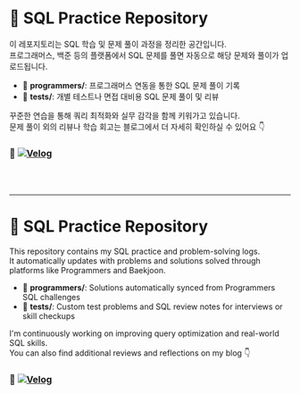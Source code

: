 # 🐬 SQL Practice Repository

이 레포지토리는 SQL 학습 및 문제 풀이 과정을 정리한 공간입니다.  
프로그래머스, 백준 등의 플랫폼에서 SQL 문제를 풀면 자동으로 해당 문제와 풀이가 업로드됩니다.

- 📁 **programmers/**: 프로그래머스 연동을 통한 SQL 문제 풀이 기록  
- 📁 **tests/**: 개별 테스트나 면접 대비용 SQL 문제 풀이 및 리뷰

꾸준한 연습을 통해 쿼리 최적화와 실무 감각을 함께 키워가고 있습니다.  
문제 풀이 외의 리뷰나 학습 회고는 블로그에서 더 자세히 확인하실 수 있어요 👇  

### 🔗 [![Velog](https://img.shields.io/badge/Velog-11B48A?style=for-the-badge&logo=velog&logoColor=white)](https://velog.io/@nanminiya121/posts)

<br/>
<br/>

---

# 🐬 SQL Practice Repository

This repository contains my SQL practice and problem-solving logs.  
It automatically updates with problems and solutions solved through platforms like Programmers and Baekjoon.

- 📁 **programmers/**: Solutions automatically synced from Programmers SQL challenges  
- 📁 **tests/**: Custom test problems and SQL review notes for interviews or skill checkups

I'm continuously working on improving query optimization and real-world SQL skills.  
You can also find additional reviews and reflections on my blog 👇

### 🔗 [![Velog](https://img.shields.io/badge/Velog-11B48A?style=for-the-badge&logo=velog&logoColor=white)](https://velog.io/@nanminiya121/posts)
